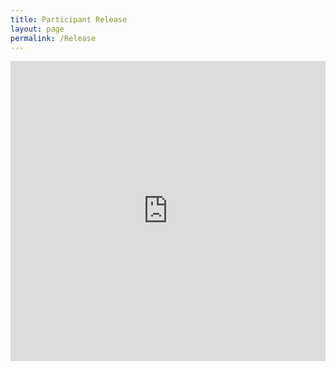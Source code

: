 ```yaml
---
title: Participant Release
layout: page
permalink: /Release
---
```

<div class="iframe-container">
  <iframe width="640px" height= "480px" src= "https://forms.office.com/Pages/ResponsePage.aspx?id=VzY_AbDwy02EkYa-  VhEPK8_mJOw9sSFBm9_39MLWa21URURLTk82NzJIOEJWVEdPS0JURUFBNjhTQSQlQCN0PWcu&embed=true" frameborder= "0" marginwidth= "0" marginheight= "0" style= "border: none; max-width:100%; max-height:100vh" allowfullscreen webkitallowfullscreen mozallowfullscreen msallowfullscreen> </iframe>
</div>
